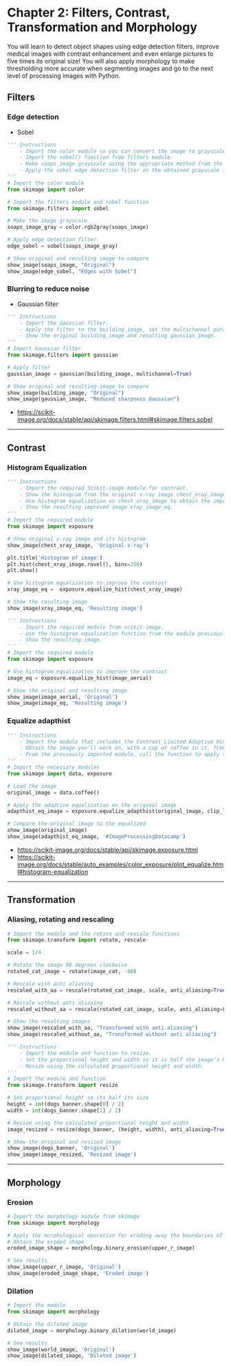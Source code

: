 # Chapter 2: Filters, Contrast, Transformation and Morphology

You will learn to detect object shapes using edge detection filters, improve medical images with contrast enhancement and even enlarge pictures to five times its original size! 
You will also apply morphology to make thresholding more accurate when segmenting images and go to the next level of processing images with Python.

## Filters
### Edge detection
- Sobel
```python
''' Instructions
    - Import the color module so you can convert the image to grayscale.
    - Import the sobel() function from filters module.
    - Make soaps_image grayscale using the appropriate method from the color module.
    - Apply the sobel edge detection filter on the obtained grayscale image soaps_image_gray.
'''
# Import the color module
from skimage import color

# Import the filters module and sobel function
from skimage.filters import sobel

# Make the image grayscale
soaps_image_gray = color.rgb2gray(soaps_image)

# Apply edge detection filter
edge_sobel = sobel(soaps_image_gray)

# Show original and resulting image to compare
show_image(soaps_image, "Original")
show_image(edge_sobel, "Edges with Sobel")
```

### Blurring to reduce noise
- Gaussian filter 
```python
''' Instructions
    - Import the Gaussian filter.
    - Apply the filter to the building_image, set the multichannel parameter to the correct value.
    - Show the original building_image and resulting gaussian_image.
'''
# Import Gaussian filter 
from skimage.filters import gaussian 

# Apply filter
gaussian_image = gaussian(building_image, multichannel=True)

# Show original and resulting image to compare
show_image(building_image, "Original")
show_image(gaussian_image, "Reduced sharpness Gaussian")
```

- https://scikit-image.org/docs/stable/api/skimage.filters.html#skimage.filters.sobel

---

## Contrast

### Histogram Equalization
```python
''' Instructions
    - Import the required Scikit-image module for contrast.
    - Show the histogram from the original x-ray image chest_xray_image, using the hist() function.
    - Use histogram equalization on chest_xray_image to obtain the improved image and load it as xray_image_eq.
    - Show the resulting improved image xray_image_eq.
'''
# Import the required module
from skimage import exposure

# Show original x-ray image and its histogram
show_image(chest_xray_image, 'Original x-ray')

plt.title('Histogram of image')
plt.hist(chest_xray_image.ravel(), bins=256)
plt.show()

# Use histogram equalization to improve the contrast
xray_image_eq =  exposure.equalize_hist(chest_xray_image)

# Show the resulting image
show_image(xray_image_eq, 'Resulting image')
```

```python
''' Instructions
    - Import the required module from scikit-image.
    - Use the histogram equalization function from the module previously imported.
    - Show the resulting image.
'''
# Import the required module
from skimage import exposure

# Use histogram equalization to improve the contrast
image_eq = exposure.equalize_hist(image_aerial)

# Show the original and resulting image
show_image(image_aerial, 'Original')
show_image(image_eq, 'Resulting image')
```

### Equalize adapthist
```python
''' Instructions
    - Import the module that includes the Contrast Limited Adaptive Histogram Equalization (CLAHE) function.
    - Obtain the image you'll work on, with a cup of coffee in it, from the module that holds all the images for testing purposes.
    - From the previously imported module, call the function to apply the adaptive equalization method on the original image and set the clip limit to 0.03.
'''
# Import the necessary modules
from skimage import data, exposure

# Load the image
original_image = data.coffee()

# Apply the adaptive equalization on the original image
adapthist_eq_image = exposure.equalize_adapthist(original_image, clip_limit=0.03)

# Compare the original image to the equalized
show_image(original_image)
show_image(adapthist_eq_image, '#ImageProcessingDatacamp')
```

- https://scikit-image.org/docs/stable/api/skimage.exposure.html
- https://scikit-image.org/docs/stable/auto_examples/color_exposure/plot_equalize.html#histogram-equalization

---

## Transformation
### Aliasing, rotating and rescaling

```python 
# Import the module and the rotate and rescale functions
from skimage.transform import rotate, rescale

scale = 1/4

# Rotate the image 90 degrees clockwise 
rotated_cat_image = rotate(image_cat, -90)

# Rescale with anti aliasing
rescaled_with_aa = rescale(rotated_cat_image, scale, anti_aliasing=True, multichannel=True)

# Rescale without anti aliasing
rescaled_without_aa = rescale(rotated_cat_image, scale, anti_aliasing=False, multichannel=True)

# Show the resulting images
show_image(rescaled_with_aa, "Transformed with anti aliasing")
show_image(rescaled_without_aa, "Transformed without anti aliasing")
```

```python
''' Instructions
    - Import the module and function to resize.
    - Set the proportional height and width so it is half the image's height size.
    - Resize using the calculated proportional height and width.
'''
# Import the module and function
from skimage.transform import resize

# Set proportional height so its half its size
height = int(dogs_banner.shape[0] / 2)
width = int(dogs_banner.shape[1] / 2)

# Resize using the calculated proportional height and width
image_resized = resize(dogs_banner, (height, width), anti_aliasing=True)

# Show the original and resized image
show_image(dogs_banner, 'Original')
show_image(image_resized, 'Resized image')
```

---

## Morphology
### Erosion
```python
# Import the morphology module from skimage
from skimage import morphology

# Apply the morphological operation for eroding away the boundaries of regions of foreground pixels.
# Obtain the eroded shape 
eroded_image_shape = morphology.binary_erosion(upper_r_image) 

# See results
show_image(upper_r_image, 'Original')
show_image(eroded_image_shape, 'Eroded image')
```

### Dilation
```python
# Import the module
from skimage import morphology

# Obtain the dilated image 
dilated_image = morphology.binary_dilation(world_image)

# See results
show_image(world_image, 'Original')
show_image(dilated_image, 'Dilated image')
```
